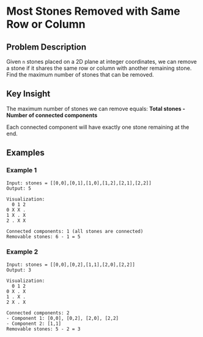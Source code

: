 # Most Stones Removed with Same Row or Column

## Problem Description

Given `n` stones placed on a 2D plane at integer coordinates, we can remove a stone if it shares the same row or column with another remaining stone. Find the maximum number of stones that can be removed.

## Key Insight

The maximum number of stones we can remove equals: **Total stones - Number of connected components**

Each connected component will have exactly one stone remaining at the end.

## Examples

### Example 1
```
Input: stones = [[0,0],[0,1],[1,0],[1,2],[2,1],[2,2]]
Output: 5

Visualization:
  0 1 2
0 X X .
1 X . X  
2 . X X

Connected components: 1 (all stones are connected)
Removable stones: 6 - 1 = 5
```

### Example 2
```
Input: stones = [[0,0],[0,2],[1,1],[2,0],[2,2]]
Output: 3

Visualization:
  0 1 2
0 X . X
1 . X .
2 X . X

Connected components: 2
- Component 1: [0,0], [0,2], [2,0], [2,2]
- Component 2: [1,1]
Removable stones: 5 - 2 = 3
```